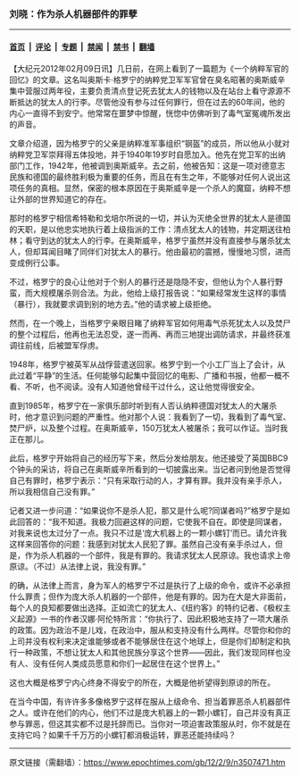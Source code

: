 ### 刘晓：作为杀人机器部件的罪孽

---

#### [首页](../../../..?n3507471) &nbsp;|&nbsp; [评论](../../../../../epoch-comment?n3507471) &nbsp;|&nbsp; [专题](../../../../../epoch-special?n3507471) &nbsp;|&nbsp; [禁闻](../../../../../epoch-news?n3507471) &nbsp;|&nbsp; [禁书](../../../../../books?n3507471) &nbsp;|&nbsp; [翻墙](https://github.com/gfw-breaker/nogfw/blob/master/README.md?n3507471)


<div class="post_content" id="artbody" itemprop="articleBody">
 <!-- article content begin -->
 <p>
  【大纪元2012年02月09日讯】几日前，在网上看到了一篇题为《一个纳粹军官的回忆》的文章。这名叫奥斯卡‧格罗宁的纳粹党卫军军官曾在臭名昭著的奥斯威辛集中营服过两年役，主要负责清点登记死去犹太人的钱物以及在站台上看守源源不断抵达的犹太人的行李。尽管他没有参与过任何罪行，但在过去的60年间，他的内心一直得不到安宁。他常常在噩梦中惊醒，恍惚中仿佛听到了毒气室冤魂所发出的声音。
 </p>
 <p>
  文章介绍道，因为格罗宁的父亲是纳粹准军事组织“钢盔”的成员，所以他从小就对纳粹党卫军崇拜得五体投地，并于1940年19岁时自愿加入。他先在党卫军的出纳部门工作，1942年，他被调到奥斯威辛。去之前，他被告知：这是一项对德意志民族和德国的最终胜利极为重要的任务，而且在有生之年，不能够对任何人说出这项任务的真相。显然，保密的根本原因在于奥斯威辛是一个杀人的魔窟，纳粹不想让外部的世界知道它的存在。
 </p>
 <p>
  那时的格罗宁相信希特勒和戈培尔所说的一切，并认为灭绝全世界的犹太人是德国的天职，是以他忠实地执行着上级指派的工作：清点犹太人的钱物，并定期送往柏林；看守到达的犹太人的行李。在奥斯威辛，格罗宁虽然并没有直接参与屠杀犹太人，但却耳闻目睹了同伴们对犹太人的暴行。他由最初的震撼，慢慢地习惯，进而变成例行公事。
 </p>
 <p>
  不过，格罗宁的良心让他对于个别人的暴行还是隐隐不安，但他认为个人暴行野蛮，而大规模屠杀则合法。为此，他给上级打报告说：“如果经常发生这样的事情（暴行），我就要求调到别的地方去。”他的请求被上级拒绝。
 </p>
 <p>
  然而，在一个晚上，当格罗宁亲眼目睹了纳粹军官如何用毒气杀死犹太人以及焚尸的整个过程后，他再也无法忍受，遂一而再、再而三地提出调防请求，并最终获准调往前线，后被盟军俘虏。
 </p>
 <p>
  1948年，格罗宁被英军从战俘营遣送回家。格罗宁到一个小工厂当上了会计，从此过着“平静”的生活。任何能够勾起集中营回忆的电影、广播和书报，他都一概不看、不听，也不阅读。没有人知道他曾经干过什么，这让他觉得很安全。
 </p>
 <p>
  直到1985年，格罗宁在一家俱乐部时听到有人否认纳粹德国对犹太人的大屠杀时，他才意识到问题的严重性。他对那个人说：我看到了一切，我看到了毒气室、焚尸炉，以及整个过程。在奥斯威辛，150万犹太人被屠杀；我可以作证。当时我正在那儿。
 </p>
 <p>
  此后，格罗宁开始将自己的经历写下来，然后分发给朋友。他还接受了英国BBC9个钟头的采访，将自己在奥斯威辛所看到的一切披露出来。当记者问到他是否觉得自己有罪时，格罗宁表示：“只有采取行动的人，才算有罪。我并没有亲手杀人，所以我相信自己没有罪。”
 </p>
 <p>
  记者又进一步问道：“如果说你不是杀人犯，那又是什么呢?同谋者吗?”格罗宁是如此回答的：“我不知道。我极力回避这样的问题，它使我不自在。即使是同谋者，对我来说也太过分了一点。我只不过是‘庞大机器上的一颗小螺钉’而已。请允许我这样来回答你的问题：我感到对犹太人民犯了罪。虽然自己没有亲手杀过人，但是，作为杀人机器的一个部件，我是有罪的。我请求犹太人民原谅。我也请求上帝原谅。（不过）从法律上说，我没有罪。”
 </p>
 <p>
  的确，从法律上而言，身为军人的格罗宁不过是执行了上级的命令，或许不必承担什么罪责；但作为庞大杀人机器的一个部件，他是有罪的。因为在大是大非面前，每个人的良知都要做出选择。正如流亡的犹太人、《纽约客》的特约记者、《极权主义起源》一书的作者汉娜‧阿伦特所言：“你执行了、因此积极地支持了一项大屠杀的政策。因为政治不是儿戏，在政治中，服从和支持没有什么两样。尽管你和你的上司并没有权利来决定谁能够或者不能够居住在这个地球上，但是你们却制定和执行一种政策，不想让犹太人和其他民族分享这个世界——因此，我们发现同样也没有人、没有任何人类成员愿意和你们一起居住在这个世界上。”
 </p>
 <p>
  这也大概是格罗宁内心终身不得安宁的所在，大概是他祈望得到原谅的所在。
 </p>
 <p>
  在当今中国，有许许多多像格罗宁这样在服从上级命令、担当着罪恶杀人机器部件之人。或许在他们的内心，他们不过是庞大机器上的一颗小螺钉，自己并没有真正参与罪恶，但这其实都不过是托辞而已。当你对一项迫害政策服从时，你不就是在支持它吗？如果千千万万的小螺钉都消极运转，罪恶还能持续吗？
 </p>
 <!-- article content end -->
 <div id="below_article_ad">
 </div>
</div>


---

原文链接（需翻墙）：https://www.epochtimes.com/gb/12/2/9/n3507471.htm
